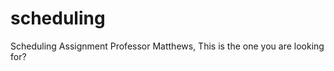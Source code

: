 scheduling
==========

Scheduling Assignment
Professor Matthews,
This is the one you are looking for?

